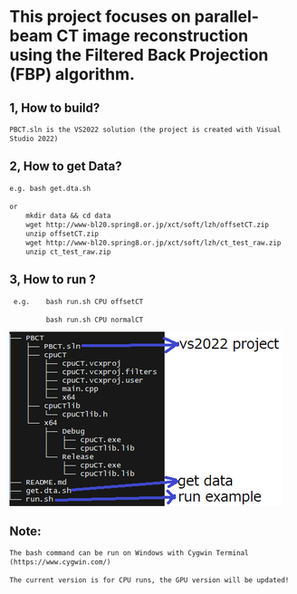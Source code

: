 # This project focuses on parallel-beam CT image reconstruction using the Filtered Back Projection (FBP) algorithm.

## 1, How to build?

    PBCT.sln is the VS2022 solution (the project is created with Visual Studio 2022)

## 2, How to get Data?

    e.g. bash get.dta.sh

    or   
		mkdir data && cd data
		wget http://www-bl20.spring8.or.jp/xct/soft/lzh/offsetCT.zip
		unzip offsetCT.zip
		wget http://www-bl20.spring8.or.jp/xct/soft/lzh/ct_test_raw.zip
		unzip ct_test_raw.zip


## 3, How to run ?

     e.g.    bash run.sh CPU offsetCT
     
             bash run.sh CPU normalCT
			 

![project illustration ](./doc/images/project.png)
			 
			 
			 
## Note:  

	The bash command can be run on Windows with Cygwin Terminal (https://www.cygwin.com/)
 
	The current version is for CPU runs, the GPU version will be updated!
